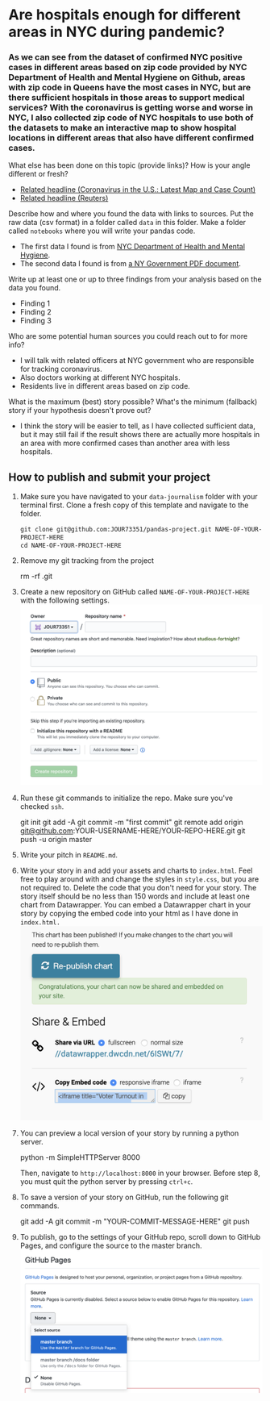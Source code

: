 # Are hospitals enough for different areas in NYC during pandemic?

### As we can see from the dataset of confirmed NYC positive cases in different areas based on zip code provided by NYC Department of Health and Mental Hygiene on Github, areas with zip code in Queens have the most cases in NYC, but are there sufficient hospitals in those areas to support medical services? With the coronavirus is getting worse and worse in NYC, I also collected zip code of NYC hospitals to use both of the datasets to make an interactive map to show hospital locations in different areas that also have different confirmed cases.

What else has been done on this topic (provide links)? How is your angle different or fresh?

-   [Related headline (Coronavirus in the U.S.: Latest Map and Case Count)](https://www.nytimes.com/interactive/2020/us/coronavirus-us-cases.html)
-   [Related headline (Reuters)](https://graphics.reuters.com/CHINA-HEALTH-MAP/0100B59S39E/index.html)

Describe how and where you found the data with links to sources. Put the raw data (csv format) in a folder called `data` in this folder. Make a folder called `notebooks` where you will write your pandas code.

-   The first data I found is from [NYC Department of Health and Mental Hygiene](https://github.com/baidiwang/coronavirus-data/blob/master/tests-by-zcta.csv).
-   The second data I found is from [a NY Government PDF document](https://ag.ny.gov/sites/default/files/press-releases/archived/NYSHospitalsByCounty.pdf).

Write up at least one or up to three findings from your analysis based on the data you found.

-   Finding 1
-   Finding 2
-   Finding 3

Who are some potential human sources you could reach out to for more info?

-   I will talk with related officers at NYC government who are responsible for tracking coronavirus.
-   Also doctors working at different NYC hospitals.
-   Residents live in different areas based on zip code.

What is the maximum (best) story possible? What's the minimum (fallback) story if your hypothesis doesn't prove out?

-   I think the story will be easier to tell, as I have collected sufficient data, but it may still fail if the result shows there are actually more hospitals in an area with more confirmed cases than another area with less hospitals.

## How to publish and submit your project

1.  Make sure you have navigated to your `data-journalism` folder with your terminal first. Clone a fresh copy of this template and navigate to the folder.

        git clone git@github.com:JOUR73351/pandas-project.git NAME-OF-YOUR-PROJECT-HERE
        cd NAME-OF-YOUR-PROJECT-HERE

2) Remove my git tracking from the project

    rm -rf .git

3) Create a new repository on GitHub called `NAME-OF-YOUR-PROJECT-HERE` with the following settings.
   <br>
   <img src="assets/newrepo.png" width="500">

4) Run these git commands to initialize the repo. Make sure you've checked `ssh`.

    git init
    git add -A
    git commit -m "first commit"
    git remote add origin git@github.com:YOUR-USERNAME-HERE/YOUR-REPO-HERE.git
    git push -u origin master

5) Write your pitch in `README.md`.

6) Write your story in and add your assets and charts to `index.html`. Feel free to play around with and change the styles in `style.css`, but you are not required to. Delete the code that you don't need for your story. The story itself should be no less than 150 words and include at least one chart from Datawrapper. You can embed a Datawrapper chart in your story by copying the embed code into your html as I have done in `index.html.`
   <br>
   <img src="assets/datawrapper.png" width="500">

7) You can preview a local version of your story by running a python server.

    python -m SimpleHTTPServer 8000

   Then, navigate to `http://localhost:8000` in your browser. Before step 8, you must quit the python server by pressing `ctrl+c`.

8) To save a version of your story on GitHub, run the following git commands.

    git add -A
    git commit -m "YOUR-COMMIT-MESSAGE-HERE"
    git push

9) To publish, go to the settings of your GitHub repo, scroll down to GitHub Pages, and configure the source to the master branch.
   ![GitHub Pages](assets/ghpages.png)
